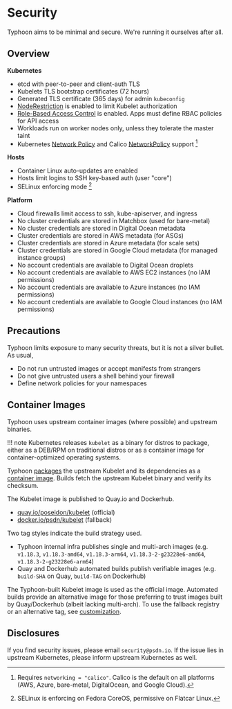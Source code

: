 # Security

Typhoon aims to be minimal and secure. We're running it ourselves after all.

## Overview

**Kubernetes**

* etcd with peer-to-peer and client-auth TLS
* Kubelets TLS bootstrap certificates (72 hours)
* Generated TLS certificate (365 days) for admin `kubeconfig`
* [NodeRestriction](https://kubernetes.io/docs/reference/access-authn-authz/node/) is enabled to limit Kubelet authorization
* [Role-Based Access Control](https://kubernetes.io/docs/admin/authorization/rbac/) is enabled. Apps must define RBAC policies for API access
* Workloads run on worker nodes only, unless they tolerate the master taint
* Kubernetes [Network Policy](https://kubernetes.io/docs/concepts/services-networking/network-policies/) and Calico [NetworkPolicy](https://docs.projectcalico.org/latest/reference/calicoctl/resources/networkpolicy) support [^1]

[^1]: Requires `networking = "calico"`. Calico is the default on all platforms (AWS, Azure, bare-metal, DigitalOcean, and Google Cloud).

**Hosts**

* Container Linux auto-updates are enabled
* Hosts limit logins to SSH key-based auth (user "core")
* SELinux enforcing mode [^2]

[^2]: SELinux is enforcing on Fedora CoreOS, permissive on Flatcar Linux.

**Platform**

* Cloud firewalls limit access to ssh, kube-apiserver, and ingress
* No cluster credentials are stored in Matchbox (used for bare-metal)
* No cluster credentials are stored in Digital Ocean metadata
* Cluster credentials are stored in AWS metadata (for ASGs)
* Cluster credentials are stored in Azure metadata (for scale sets)
* Cluster credentials are stored in Google Cloud metadata (for managed instance groups)
* No account credentials are available to Digital Ocean droplets
* No account credentials are available to AWS EC2 instances (no IAM permissions)
* No account credentials are available to Azure instances (no IAM permissions)
* No account credentials are available to Google Cloud instances (no IAM permissions)

## Precautions

Typhoon limits exposure to many security threats, but it is not a silver bullet. As usual,

* Do not run untrusted images or accept manifests from strangers
* Do not give untrusted users a shell behind your firewall
* Define network policies for your namespaces

## Container Images

Typhoon uses upstream container images (where possible) and upstream binaries.

!!! note
    Kubernetes releases `kubelet` as a binary for distros to package, either as a DEB/RPM on traditional distros or as a container image for container-optimized operating systems.

Typhoon [packages](https://github.com/poseidon/kubelet) the upstream Kubelet and its dependencies as a [container image](https://quay.io/repository/poseidon/kubelet). Builds fetch the upstream Kubelet binary and verify its checksum.

The Kubelet image is published to Quay.io and Dockerhub.

* [quay.io/poseidon/kubelet](https://quay.io/repository/poseidon/kubelet) (official)
* [docker.io/psdn/kubelet](https://hub.docker.com/r/psdn/kubelet) (fallback)

Two tag styles indicate the build strategy used.

* Typhoon internal infra publishes single and multi-arch images (e.g. `v1.18.3`, `v1.18.3-amd64`, `v1.18.3-arm64`, `v1.18.3-2-g23228e6-amd64`, `v1.18.3-2-g23228e6-arm64`)
* Quay and Dockerhub automated builds publish verifiable images (e.g. `build-SHA` on Quay, `build-TAG` on Dockerhub)

The Typhoon-built Kubelet image is used as the official image. Automated builds provide an alternative image for those preferring to trust images built by Quay/Dockerhub (albeit lacking multi-arch). To use the fallback registry or an alternative tag, see [customization](/advanced/customization/#kubelet).

## Disclosures

If you find security issues, please email `security@psdn.io`. If the issue lies in upstream Kubernetes, please inform upstream Kubernetes as well.


